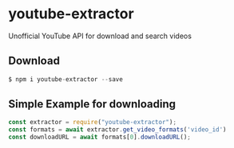 # youtube-extractor
Unofficial YouTube API for download and search videos

## Download
```s
$ npm i youtube-extractor --save
```

## Simple Example for downloading
```js
const extractor = require("youtube-extractor");
const formats = await extractor.get_video_formats('video_id')
const downloadURL = await formats[0].downloadURL();
```